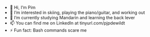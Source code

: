 - 👋 Hi, I’m Pim
- 👀 I’m interested in skiing, playing the piano/guitar, and working out
- 🌱 I’m currently studying Mandarin and learning the back lever
- 📫 You can find me on LinkedIn at tinyurl.com/pjpdewildt
- ⚡ Fun fact: Bash commands scare me
